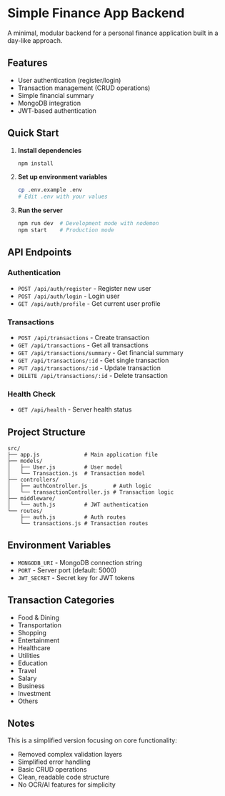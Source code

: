 # Simple Finance App Backend

A minimal, modular backend for a personal finance application built in a day-like approach.

## Features

- User authentication (register/login)
- Transaction management (CRUD operations)
- Simple financial summary
- MongoDB integration
- JWT-based authentication

## Quick Start

1. **Install dependencies**
   ```bash
   npm install
   ```

2. **Set up environment variables**
   ```bash
   cp .env.example .env
   # Edit .env with your values
   ```

3. **Run the server**
   ```bash
   npm run dev  # Development mode with nodemon
   npm start    # Production mode
   ```

## API Endpoints

### Authentication
- `POST /api/auth/register` - Register new user
- `POST /api/auth/login` - Login user
- `GET /api/auth/profile` - Get current user profile

### Transactions
- `POST /api/transactions` - Create transaction
- `GET /api/transactions` - Get all transactions
- `GET /api/transactions/summary` - Get financial summary
- `GET /api/transactions/:id` - Get single transaction
- `PUT /api/transactions/:id` - Update transaction
- `DELETE /api/transactions/:id` - Delete transaction

### Health Check
- `GET /api/health` - Server health status

## Project Structure

```
src/
├── app.js              # Main application file
├── models/
│   ├── User.js         # User model
│   └── Transaction.js  # Transaction model
├── controllers/
│   ├── authController.js        # Auth logic
│   └── transactionController.js # Transaction logic
├── middleware/
│   └── auth.js         # JWT authentication
└── routes/
    ├── auth.js         # Auth routes
    └── transactions.js # Transaction routes
```

## Environment Variables

- `MONGODB_URI` - MongoDB connection string
- `PORT` - Server port (default: 5000)
- `JWT_SECRET` - Secret key for JWT tokens

## Transaction Categories

- Food & Dining
- Transportation
- Shopping
- Entertainment
- Healthcare
- Utilities
- Education
- Travel
- Salary
- Business
- Investment
- Others

## Notes

This is a simplified version focusing on core functionality:
- Removed complex validation layers
- Simplified error handling
- Basic CRUD operations
- Clean, readable code structure
- No OCR/AI features for simplicity
